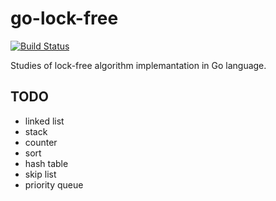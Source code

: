 go-lock-free
============

[![Build Status](https://travis-ci.org/etheriqa/go-lock-free.svg?branch=master)](https://travis-ci.org/etheriqa/go-lock-free)

Studies of lock-free algorithm implemantation in Go language.

TODO
----

- linked list
- stack
- counter
- sort
- hash table
- skip list
- priority queue
